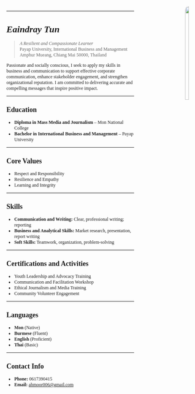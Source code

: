 <div style="float: right; width: 30%; margin-left: 20px;">

<img src="https://ahmoor006-Eaindray.github.io/portfolio.jpg" width="25%" align="right" style="border-radius: 10px;">

</div>

<div style="font-family: 'Times New Roman', serif; font-size: 12px;">

---
# <i>**Eaindray Tun**</i>  
> <i>A Resilient and Compassionate Learner</i><br>
> Payap University, International Business and Management<br>
> Amphur Mueang, Chiang Mai 50000, Thailand  

Passionate and socially conscious, I seek to apply my skills in business and communication to support effective corporate communication, enhance stakeholder engagement, and strengthen organizational reputation. I am committed to delivering accurate and compelling messages that inspire positive impact.

---


##  Education  
- **Diploma in Mass Media and Journalism** – Mon National College  
- **Bachelor in International Business and Management** – Payap University  

---

##  Core Values  
- Respect and Responsibility  
- Resilience and Empathy  
- Learning and Integrity  

---

##  Skills  
- **Communication and Writing:** Clear, professional writing; reporting  
- **Business and Analytical Skills:** Market research, presentation, report writing  
- **Soft Skills:** Teamwork, organization, problem-solving  

---

##  Certifications and Activities  
- Youth Leadership and Advocacy Training  
- Communication and Facilitation Workshop  
- Ethical Journalism and Media Training  
- Community Volunteer Engagement  

---

##  Languages  
- **Mon** (Native)  
- **Burmese** (Fluent)  
- **English** (Proficient)  
- **Thai** (Basic)  

---

##  Contact Info  
- **Phone:** 0617390415  
- **Email:** [ahmoor006@gmail.com](mailto:ahmoor006@gmail.com)

</div>
